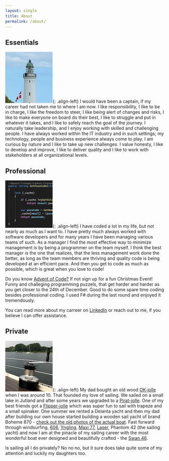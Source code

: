 ```yaml
---
layout: single
title: About
permalink: /about/
---
```


## Essentials

![image-left](/assets/images/lighttower.png){: .align-left}
I would have been a captain, if my career had not taken me to where I am now. I like responsibility, I like to be in charge, I like the freedom to steer, I like being alert of changes and risks, I like to make everyone on board do their best, I like to struggle and put in whatever it takes, and I like to safely reach the goal of the journey.
I naturally take leadership, and I enjoy working with skilled and challenging people. I have always worked within the IT industry and in such settings; my technology, people and business experience always come to play.
I am curious by nature and I like to take up new challenges. I value honesty, I like to develop and improve, I like to deliver quality and I like to work with stakeholders at all organizational levels.

## Professional

![image-left](/assets/images/code.png){: .align-left}
I have coded a lot in my life, but not nearly as much as I want to. I have pretty much always worked with software developers and for many years I have been managing various teams of such. As a manager I find the most effective way to minimize management is by being a programmer on the team myself. I think the best manager is the one that realizes, that the less management work done the better, as long as the team members are thriving and quality code is being developed at an efficient pace.
And then you get to code as much as possible, which is great when you love to code! 

Do you know [Advent of Code?](https://adventofcode.com/) If not sign up for a fun Christmas Event! Funny and challeging programming puzzels, that get harder and harder as you get closer to the 24th of December. Good to do some spare time coding besides professional coding. I used F# during the last round and enjoyed it tremendously.

You can read more about my carreer on [LinkedIn](https://www.linkedin.com/in/eigilrosagerpoulsen/) or reach out to me, if you believe I can offer assistance.


## Private

![image-left](/assets/images/lewmar-winch.png){: .align-left}
My dad bought an old wood [OK-jolle](https://en.wikipedia.org/wiki/OK_(dinghy)) when I was around 10. That founded my love of sailing. We sailed on a small lake in Jutland and after some years we upgraded to a [Pirat-jolle](https://en.wikipedia.org/wiki/Pirate_(dinghy)). One of my best friends got a [Flipper-jolle](https://en.wikipedia.org/wiki/Flipper_(dinghy)) which was super fun to sail with trapeze and a small spinaker. One summer we rented a Delanta yacht and then my dad after building our own house started building a wooden sail yacht of brand Boheme 870 - [check out the old photos of the actual boat](https://boheme870.wordpress.com/). Fast forward through windsurfing, [606](https://en.wikipedia.org/wiki/Monark_606), [Yngling](https://en.wikipedia.org/wiki/Yngling_(keelboat)), [Maxi 77](https://en.wikipedia.org/wiki/Maxi_77), [Laser](https://en.wikipedia.org/wiki/Laser_(dinghy)), Phantom 42 (the sailing yacht) and now I am at the pinacle of my sailing career with the most wonderful boat ever designed and beautifully crafted - the [Swan 46](https://en.wikipedia.org/wiki/Swan_46_Mk_I).

Is sailing all I do privately? No no no, but it sure does take quite some of my attention and luckily my daughters too.


